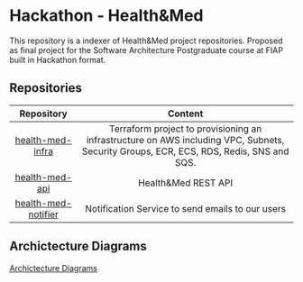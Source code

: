# Hackathon - Health&Med
This repository is a indexer of Health&Med project repositories. Proposed as final project for the Software Architecture Postgraduate course at FIAP built in Hackathon format.

## Repositories
| Repository | Content |
| :---:   | :---: |
| [health-med-infra](https://github.com/FIAP-5SOAT-G56/health-med-infra) | Terraform project to provisioning an infrastructure on AWS including VPC, Subnets, Security Groups, ECR, ECS, RDS, Redis, SNS and SQS. |
| [health-med-api](https://github.com/FIAP-5SOAT-G56/health-med-api) | Health&Med REST API |
| [health-med-notifier](https://github.com/FIAP-5SOAT-G56/health-med-notifier) | Notification Service to send emails to our users |

## Archictecture Diagrams
[Archictecture Diagrams](./docs/architecture-diagrams.md)